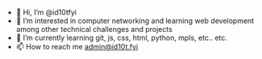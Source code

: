 - 👋 Hi, I’m @id10tfyi
- 👀 I’m interested in computer networking and learning web development among other technical challenges and projects
- 🌱 I’m currently learning git, js, css, html, python, mpls, etc.. etc.
- 📫 How to reach me admin@id10t.fyi
